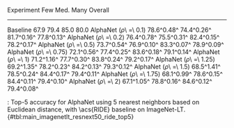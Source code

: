 Experiment                      Few        Med.        Many     Overall
-----------------------  ----------  ----------  ----------  ----------
Baseline                       67.9        79.4        85.0        80.0
AlphaNet (_ρ_\ =\ 0.1)   78.6^0.48^  74.4^0.26^  81.7^0.16^  77.8^0.13^
AlphaNet (_ρ_\ =\ 0.2)   76.4^0.78^  75.5^0.31^  82.4^0.15^  78.2^0.17^
AlphaNet (_ρ_\ =\ 0.5)   73.7^0.54^  76.9^0.10^  83.3^0.07^  78.9^0.09^
AlphaNet (_ρ_\ =\ 0.75)  72.1^0.56^  77.4^0.25^  83.6^0.18^  79.1^0.14^
AlphaNet (_ρ_\ =\ 1)     71.2^1.16^  77.7^0.30^  83.8^0.24^  79.2^0.17^
AlphaNet (_ρ_\ =\ 1.25)  69.2^1.35^  78.2^0.23^  84.2^0.13^  79.3^0.12^
AlphaNet (_ρ_\ =\ 1.5)   68.5^1.41^  78.5^0.24^  84.4^0.17^  79.4^0.11^
AlphaNet (_ρ_\ =\ 1.75)  68.1^0.99^  78.6^0.15^  84.4^0.11^  79.4^0.10^
AlphaNet (_ρ_\ =\ 2)     67.1^1.05^  78.8^0.16^  84.6^0.12^  79.4^0.08^

: Top-5 accuracy for AlphaNet using 5 nearest neighbors based on Euclidean distance, with \acs{RIDE} baseline on ImageNet-LT. {#tbl:main_imagenetlt_resnext50_ride_top5}
